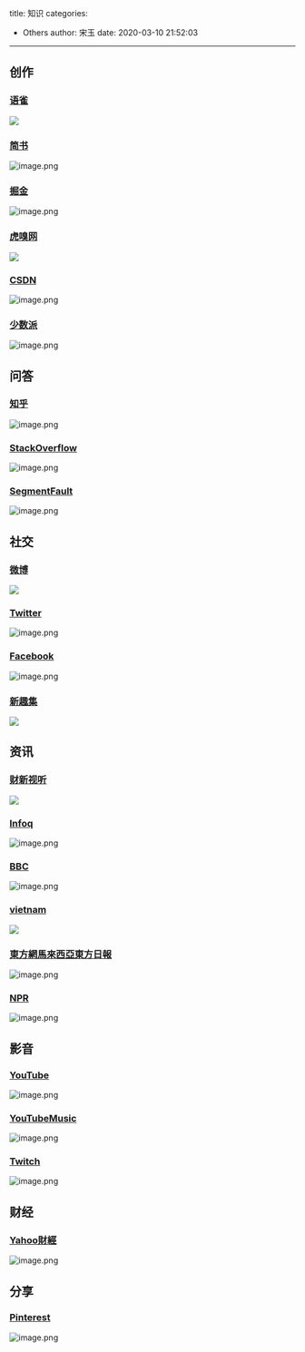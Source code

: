 title: 知识
categories:
 - Others
author: 宋玉
date: 2020-03-10 21:52:03
---

## 创作

### [语雀](https://www.yuque.com/explore/headlines)
![](https://cdn.nlark.com/yuque/0/2020/png/394169/1583846461513-d6cbc68a-a72b-42d7-a83c-fec39036e830.png#align=left&display=inline&height=769&originHeight=769&originWidth=1440&size=0&status=done&style=none&width=1440)

### [简书](https://www.jianshu.com/)
![image.png](https://cdn.nlark.com/yuque/0/2020/png/394169/1583846738490-4bd0743e-c552-4fc5-9a07-a22d4509c02b.png#align=left&display=inline&height=765&name=image.png&originHeight=1530&originWidth=2880&size=655483&status=done&style=none&width=1440)

### [掘金](https://juejin.im/)
![image.png](https://cdn.nlark.com/yuque/0/2020/png/394169/1583846765540-9e1708e2-7391-41d1-8319-5782cf5ff39e.png#align=left&display=inline&height=762&name=image.png&originHeight=1524&originWidth=2880&size=655551&status=done&style=none&width=1440)

### [虎嗅网](https://www.huxiu.com/)
![](https://cdn.nlark.com/yuque/0/2020/png/394169/1583846462188-fc25f623-c5ab-42e9-a7e5-9f8a170a12aa.png#align=left&display=inline&height=769&originHeight=769&originWidth=1440&size=0&status=done&style=none&width=1440)


### [CSDN](https://www.csdn.net/)
![image.png](https://cdn.nlark.com/yuque/0/2020/png/394169/1583846847970-292a01ec-6fac-44c8-9ff9-011cde8bdc23.png#align=left&display=inline&height=764&name=image.png&originHeight=1528&originWidth=2876&size=3067456&status=done&style=none&width=1438)

### [少数派](https://sspai.com/)
![image.png](https://cdn.nlark.com/yuque/0/2020/png/394169/1583847136328-ea7878e8-80e1-425d-9e68-1641b83f008f.png#align=left&display=inline&height=761&name=image.png&originHeight=1522&originWidth=2876&size=1609207&status=done&style=none&width=1438)

## 问答

### [知乎](https://www.zhihu.com/)
![image.png](https://cdn.nlark.com/yuque/0/2020/png/394169/1583846813218-da8733af-83f7-467f-8231-64935f872348.png#align=left&display=inline&height=760&name=image.png&originHeight=1520&originWidth=2876&size=1225298&status=done&style=none&width=1438)

### [StackOverflow](https://stackoverflow.com/)
![image.png](https://cdn.nlark.com/yuque/0/2020/png/394169/1583846926208-18f2262e-6480-4e71-91b4-2003dd4f2e39.png#align=left&display=inline&height=759&name=image.png&originHeight=1518&originWidth=2876&size=419353&status=done&style=none&width=1438)

### [SegmentFault](https://segmentfault.com/)
![image.png](https://cdn.nlark.com/yuque/0/2020/png/394169/1583846964464-408652ca-32e8-4ab2-b12e-17d14749cccd.png#align=left&display=inline&height=760&name=image.png&originHeight=1520&originWidth=2876&size=1149358&status=done&style=none&width=1438)

## 社交

### [微博](https://weibo.com/)
![](https://cdn.nlark.com/yuque/0/2020/png/394169/1583846461193-62ee3a9d-a950-4993-bfc4-4674e9fd85f5.png#align=left&display=inline&height=769&originHeight=769&originWidth=1440&size=0&status=done&style=none&width=1440)

### [Twitter](https://twitter.com/home?lang=zh-cn)
![image.png](https://cdn.nlark.com/yuque/0/2020/png/394169/1583847010822-0f49ef8d-7a08-4860-b837-0c6d03b86a61.png#align=left&display=inline&height=762&name=image.png&originHeight=1524&originWidth=2880&size=1418421&status=done&style=none&width=1440)

### [Facebook](https://www.facebook.com/)
![image.png](https://cdn.nlark.com/yuque/0/2020/png/394169/1583847051624-41efeee1-47e9-4399-8936-1f57937efee8.png#align=left&display=inline&height=758&name=image.png&originHeight=1516&originWidth=2876&size=1015156&status=done&style=none&width=1438)

### [新趣集](https://xinquji.com/)
![](https://cdn.nlark.com/yuque/0/2020/png/394169/1583846461060-7f7d8edb-cb2c-4a76-9ac7-808c40470ba5.png#align=left&display=inline&height=769&originHeight=769&originWidth=1440&size=0&status=done&style=none&width=1440)

## 资讯

### [财新视听](http://video.caixin.com/)
![](https://cdn.nlark.com/yuque/0/2020/png/394169/1583846461799-bea95d42-4001-4f2a-9373-0b4fb813f3a1.png#align=left&display=inline&height=769&originHeight=769&originWidth=1440&size=0&status=done&style=none&width=1440)


### [Infoq](https://www.infoq.cn/)
![image.png](https://cdn.nlark.com/yuque/0/2020/png/394169/1583847107492-06ca2420-cf56-4047-b563-5d56961f291c.png#align=left&display=inline&height=763&name=image.png&originHeight=1526&originWidth=2876&size=1338936&status=done&style=none&width=1438)

### [BBC](https://www.bbc.com/)
![image.png](https://cdn.nlark.com/yuque/0/2020/png/394169/1583847212319-f31e690f-8888-49f7-96e8-93b30d935458.png#align=left&display=inline&height=759&name=image.png&originHeight=1518&originWidth=2870&size=5292122&status=done&style=none&width=1435)

### [vietnam](http://cn.vietnam.vn/)
![](https://cdn.nlark.com/yuque/0/2020/png/394169/1583846461524-93969169-c7f8-4720-be19-e4af58f685d3.png#align=left&display=inline&height=769&originHeight=769&originWidth=1440&size=0&status=done&style=none&width=1440)

### [東方網馬來西亞東方日報](https://www.orientaldaily.com.my/news/business/2020/03/09/330303)
![image.png](https://cdn.nlark.com/yuque/0/2020/png/394169/1583847596580-1b67cb08-ea3e-4e50-ab2d-dda74d23e5f6.png#align=left&display=inline&height=761&name=image.png&originHeight=1522&originWidth=2876&size=2603728&status=done&style=none&width=1438)

### [NPR](https://www.npr.org/)
![image.png](https://cdn.nlark.com/yuque/0/2020/png/394169/1583847639297-62276e6b-7912-4282-8dcf-271e14d197a1.png#align=left&display=inline&height=765&name=image.png&originHeight=1530&originWidth=2880&size=3578923&status=done&style=none&width=1440)

## 影音

### [YouTube](https://www.youtube.com/)
![image.png](https://cdn.nlark.com/yuque/0/2020/png/394169/1583847438406-ad79f23c-e8e6-447a-9fa3-3fde17103bd7.png#align=left&display=inline&height=765&name=image.png&originHeight=1530&originWidth=2876&size=3077083&status=done&style=none&width=1438)

### [YouTubeMusic](https://music.youtube.com/tasteprofile)
![image.png](https://cdn.nlark.com/yuque/0/2020/png/394169/1583847656621-68116388-9943-4065-8335-247f1126ffa7.png#align=left&display=inline&height=764&name=image.png&originHeight=1528&originWidth=2880&size=4223604&status=done&style=none&width=1440)

### [Twitch](https://www.twitch.tv/)
![image.png](https://cdn.nlark.com/yuque/0/2020/png/394169/1583847417101-e6c7f3c6-246d-4066-98bd-1a8030e756f2.png#align=left&display=inline&height=766&name=image.png&originHeight=1532&originWidth=2864&size=2553503&status=done&style=none&width=1432)

## 财经

### [Yahoo財經](https://hk.finance.yahoo.com/)
![image.png](https://cdn.nlark.com/yuque/0/2020/png/394169/1583847671524-f889442a-acfb-4f36-942d-0ba86acd6939.png#align=left&display=inline&height=764&name=image.png&originHeight=1528&originWidth=2878&size=2991385&status=done&style=none&width=1439)

## 分享

### [Pinterest](https://www.pinterest.co.uk/)
![image.png](https://cdn.nlark.com/yuque/0/2020/png/394169/1583847336769-357d5f11-f773-4d14-bd6d-444a3dac3c00.png#align=left&display=inline&height=762&name=image.png&originHeight=1524&originWidth=2878&size=3503374&status=done&style=none&width=1439)

